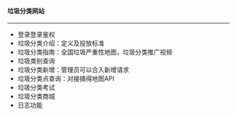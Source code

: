 #### 垃圾分类网站
---
- 登录登录鉴权
- 垃圾分类介绍：定义及投放标准
- 垃圾分类指南：全国垃圾严重性地图，垃圾分类推广视频
- 垃圾类别查询
- 垃圾分类新增：管理员可以合入新增请求
- 垃圾分类点查询：对接搞得地图API
- 垃圾分类考试
- 垃圾分类商城
- 日志功能
